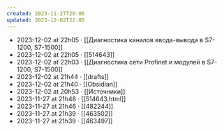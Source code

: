 ```yaml
---
created: 2023-11-27T20:06
updated: 2023-12-02T22:05
---
```

- 2023-12-02 at 22h05 · [[Диагностика каналов ввода-вывода в S7-1200, S7-1500]]
- 2023-12-02 at 22h05 · [[514643]]
- 2023-12-02 at 22h03 · [[Диагностика сети Profinet и модулей в S7-1200, S7-1500]]
- 2023-12-02 at 21h44 · [[drafts]]
- 2023-12-02 at 21h40 · [[Obsidian]]
- 2023-12-02 at 20h53 · [[Источники]]
- 2023-11-27 at 21h48 · [[514643.html]]
- 2023-11-27 at 21h46 · [[482244]]
- 2023-11-27 at 21h39 · [[463502]]
- 2023-11-27 at 21h39 · [[463497]]
